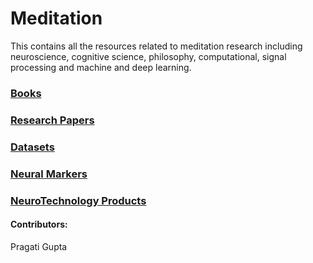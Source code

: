 # Meditation
This contains all the resources related to meditation research including neuroscience, cognitive science, philosophy, computational, signal processing and machine and deep learning.


### [Books](Books.md)

### [Research Papers](Articles.md)

### [Datasets](Datasets.md)

### [Neural Markers](neural_markers)

### [NeuroTechnology Products](NeuroTechnology.md)









#### Contributors:
Pragati Gupta

